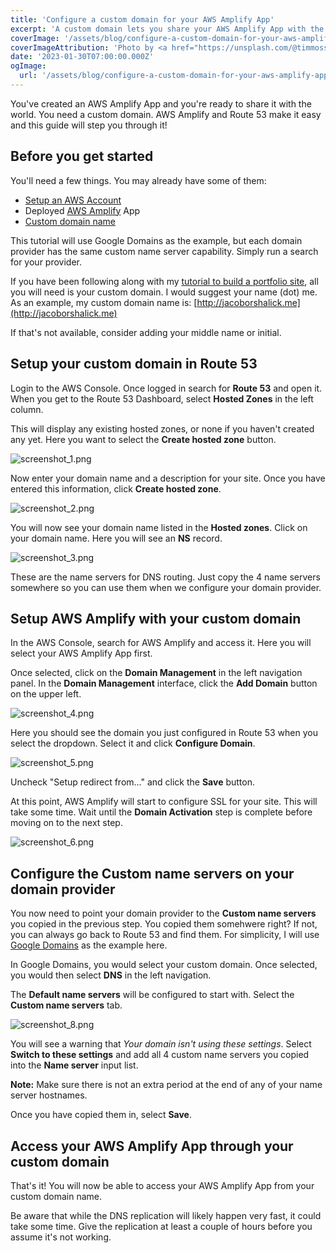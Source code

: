```yaml
---
title: 'Configure a custom domain for your AWS Amplify App'
excerpt: 'A custom domain lets you share your AWS Amplify App with the world.  This tutorial will show you how to do just that.'
coverImage: '/assets/blog/configure-a-custom-domain-for-your-aws-amplify-app/tim-mossholder-eUyXxFrwVOE-unsplash.jpg'
coverImageAttribution: 'Photo by <a href="https://unsplash.com/@timmossholder?utm_source=unsplash&utm_medium=referral&utm_content=creditCopyText">Tim Mossholder</a> on <a href="https://unsplash.com/photos/eUyXxFrwVOE?utm_source=unsplash&utm_medium=referral&utm_content=creditCopyText">Unsplash</a>'
date: '2023-01-30T07:00:00.000Z'
ogImage:
  url: '/assets/blog/configure-a-custom-domain-for-your-aws-amplify-app/tim-mossholder-eUyXxFrwVOE-unsplash.jpg'
---
```


You've created an AWS Amplify App and you're ready to share it with the world.  You need a custom domain.  AWS Amplify and Route 53 make it easy and this guide will step you through it!

## Before you get started

You'll need a few things. You may already have some of them:

- [Setup an AWS Account](https://aws.amazon.com)
- Deployed [AWS Amplify](https://aws.amazon.com/amplify/) App
- [Custom domain name](https://domains.google)

This tutorial will use Google Domains as the example, but each domain provider has the same custom name server capability.  Simply run a search for your provider.

If you have been following along with my [tutorial to build a portfolio site](https://jacoborshalick.me/posts/nextjs-and-aws-amplify-host-a-personal-blog-in-under-30-minutes), all you will need is your custom domain.  I would suggest your name (dot) me.  As an example, my custom domain name is:  [http://jacoborshalick.me](http://jacoborshalick.me)

If that's not available, consider adding your middle name or initial.

## Setup your custom domain in Route 53

Login to the AWS Console.  Once logged in search for __Route 53__ and open it.  When you get to the Route 53 Dashboard, select __Hosted Zones__ in the left column.

This will display any existing hosted zones, or none if you haven't created any yet.  Here you want to select the __Create hosted zone__ button.

![screenshot_1.png](/assets/blog/configure-a-custom-domain-for-your-aws-amplify-app/screenshot_1.png "Route 53 hosted zones")

Now enter your domain name and a description for your site.  Once you have entered this information, click __Create hosted zone__.

![screenshot_2.png](/assets/blog/configure-a-custom-domain-for-your-aws-amplify-app/screenshot_2.png "Create a hosted zone")

You will now see your domain name listed in the __Hosted zones__.  Click on your domain name.  Here you will see an __NS__ record.

![screenshot_3.png](/assets/blog/configure-a-custom-domain-for-your-aws-amplify-app/screenshot_3.png "Name server records")

These are the name servers for DNS routing.  Just copy the 4 name servers somewhere so you can use them when we configure your domain provider.

## Setup AWS Amplify with your custom domain

In the AWS Console, search for AWS Amplify and access it.  Here you will select your AWS Amplify App first.

Once selected, click on the __Domain Management__ in the left navigation panel.  In the __Domain Management__ interface, click the __Add Domain__ button on the upper left.

![screenshot_4.png](/assets/blog/configure-a-custom-domain-for-your-aws-amplify-app/screenshot_5.png "Add a custom domain")

Here you should see the domain you just configured in Route 53 when you select the dropdown.  Select it and click __Configure Domain__.

![screenshot_5.png](/assets/blog/configure-a-custom-domain-for-your-aws-amplify-app/screenshot_6.png "Configure your domain")

Uncheck "Setup redirect from..." and click the __Save__ button.

At this point, AWS Amplify will start to configure SSL for your site.  This will take some time.  Wait until the __Domain Activation__ step is complete before moving on to the next step.

![screenshot_6.png](/assets/blog/configure-a-custom-domain-for-your-aws-amplify-app/screenshot_7.png "AWS Amplify configuring the domain")

## Configure the Custom name servers on your domain provider

You now need to point your domain provider to the __Custom name servers__ you copied in the previous step.  You copied them somehwere right?  If not, you can always go back to Route 53 and find them.  For simplicity, I will use [Google Domains](https://domains.google.com) as the example here.

In Google Domains, you would select your custom domain.  Once selected, you would then select __DNS__ in the left navigation.

The __Default name servers__ will be configured to start with.  Select the __Custom name servers__ tab.

![screenshot_8.png](/assets/blog/configure-a-custom-domain-for-your-aws-amplify-app/screenshot_8.png "Using custom name servers in Google Domains")

You will see a warning that *Your domain isn't using these settings*.  Select __Switch to these settings__ and add all 4 custom name servers you copied into the __Name server__ input list.

__Note:__  Make sure there is not an extra period at the end of any of your name server hostnames.

Once you have copied them in, select __Save__.

## Access your AWS Amplify App through your custom domain

That's it!  You will now be able to access your AWS Amplify App from your custom domain name.

Be aware that while the DNS replication will likely happen very fast, it could take some time.  Give the replication at least a couple of hours before you assume it's not working.